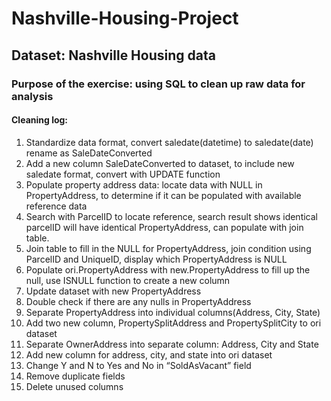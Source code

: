 # Nashville-Housing-Project

## Dataset: Nashville Housing data
### Purpose of the exercise: using SQL to clean up raw data for analysis

#### Cleaning log: 
1.	Standardize data format, convert saledate(datetime) to saledate(date) rename as SaleDateConverted
2.	Add a new column SaleDateConverted to dataset, to include new saledate format, convert with UPDATE function
3.	Populate property address data: locate data with NULL in PropertyAddress, to determine if it can be populated with available reference data
4.	Search with ParcelID to locate reference, search result shows identical parcelID will have identical PropertyAddress, can populate with join table.
5.	Join table to fill in the NULL for PropertyAddress, join condition using ParcelID and UniqueID, display which PropertyAddress is NULL
6.	Populate ori.PropertyAddress with new.PropertyAddress to fill up the null, use ISNULL function to create a new column
7.	Update dataset with new PropertyAddress
8.	Double check if there are any nulls in PropertyAddress
9.	Separate PropertyAddress into individual columns(Address, City, State)
10.	Add two new column, PropertySplitAddress and PropertySplitCity to ori dataset
11.	Separate OwnerAddress into separate column: Address, City and State
12.	Add new column for address, city, and state into ori dataset
13.	Change Y and N to Yes and No in “SoldAsVacant” field
14.	Remove duplicate fields
15.	Delete unused columns

